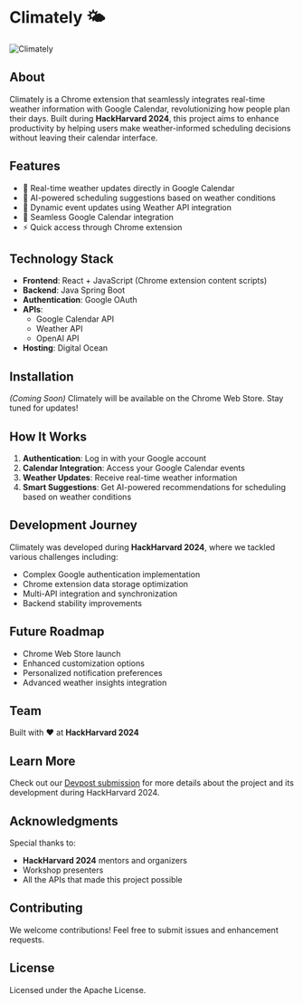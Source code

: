# Climately 🌤️ 

![Climately](https://github.com/user-attachments/assets/da66b546-0596-4037-bc9c-4eb513167adc)

## About
Climately is a Chrome extension that seamlessly integrates real-time weather information with Google Calendar, revolutionizing how people plan their days. Built during **HackHarvard 2024**, this project aims to enhance productivity by helping users make weather-informed scheduling decisions without leaving their calendar interface.

## Features
- 🌈 Real-time weather updates directly in Google Calendar
- 🤖 AI-powered scheduling suggestions based on weather conditions
- 🔄 Dynamic event updates using Weather API integration
- 📅 Seamless Google Calendar integration
- ⚡ Quick access through Chrome extension

## Technology Stack
- **Frontend**: React + JavaScript (Chrome extension content scripts)
- **Backend**: Java Spring Boot
- **Authentication**: Google OAuth
- **APIs**:
  - Google Calendar API
  - Weather API
  - OpenAI API
- **Hosting**: Digital Ocean

## Installation
*(Coming Soon)* Climately will be available on the Chrome Web Store. Stay tuned for updates!

## How It Works
1. **Authentication**: Log in with your Google account
2. **Calendar Integration**: Access your Google Calendar events
3. **Weather Updates**: Receive real-time weather information
4. **Smart Suggestions**: Get AI-powered recommendations for scheduling based on weather conditions

## Development Journey
Climately was developed during **HackHarvard 2024**, where we tackled various challenges including:
- Complex Google authentication implementation
- Chrome extension data storage optimization
- Multi-API integration and synchronization
- Backend stability improvements

## Future Roadmap
- Chrome Web Store launch
- Enhanced customization options
- Personalized notification preferences
- Advanced weather insights integration

## Team
Built with ❤️ at **HackHarvard 2024**

## Learn More
Check out our [Devpost submission](https://devpost.com/software/calendar-weather-app) for more details about the project and its development during HackHarvard 2024.

## Acknowledgments
Special thanks to:
- **HackHarvard 2024** mentors and organizers
- Workshop presenters
- All the APIs that made this project possible

## Contributing
We welcome contributions! Feel free to submit issues and enhancement requests.

## License
Licensed under the Apache License.
